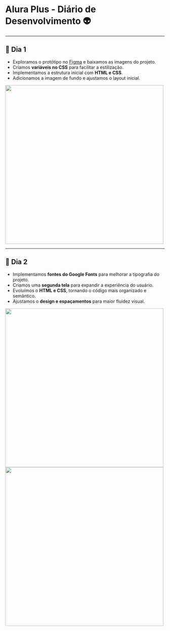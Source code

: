 #  Alura Plus - Diário de Desenvolvimento 👽  

---

## 📅 Dia 1  

- Exploramos o protótipo no [Figma](w) e baixamos as imagens do projeto.  
- Criamos **variáveis no CSS** para facilitar a estilização.  
- Implementamos a estrutura inicial com **HTML e CSS**.  
- Adicionamos a imagem de fundo e ajustamos o layout inicial.  
 
<img src="https://github.com/user-attachments/assets/99623e73-209a-458e-9e7a-416c6cfbde1f" width="500">

---

## 📅 Dia 2  

- Implementamos **fontes do Google Fonts** para melhorar a tipografia do projeto.  
- Criamos uma **segunda tela** para expandir a experiência do usuário.  
- Evoluímos o **HTML e CSS**, tornando o código mais organizado e semântico. 
- Ajustamos o **design e espaçamentos** para maior fluidez visual.

<img src="https://github.com/user-attachments/assets/2400e0a0-1e56-44fa-8d9e-88c2062a24f5" width="500">
<img src="https://github.com/user-attachments/assets/07efaaba-4fde-4009-99ab-23c370388824" width="500">
